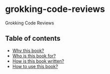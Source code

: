 # grokking-code-reviews
Grokking Code Reviews

## Table of contents

- [Why this book?](./why-this-book.md)
- [Who is this book for?](./who-is-this-book-for.md)
- [How is this book written?](./how-is-this-book-written.md)
- [How to use this book?](./how-to-use-this-book.md)

